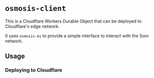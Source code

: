 # `osmosis-client`

This is a Cloudflare Workers Durable Object that can be deployed to Cloudflare's edge network.

It uses `osmosis-es` to provide a simple interface to interact with the Sonr network.

## Usage

### Deploying to Cloudflare


